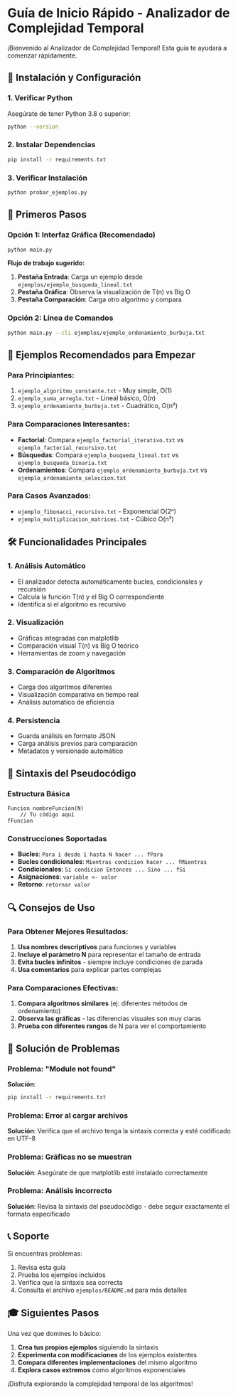 # Guía de Inicio Rápido - Analizador de Complejidad Temporal

¡Bienvenido al Analizador de Complejidad Temporal! Esta guía te ayudará a comenzar rápidamente.

## 🚀 Instalación y Configuración

### 1. Verificar Python
Asegúrate de tener Python 3.8 o superior:
```bash
python --version
```

### 2. Instalar Dependencias
```bash
pip install -r requirements.txt
```

### 3. Verificar Instalación
```bash
python probar_ejemplos.py
```

## 🎯 Primeros Pasos

### Opción 1: Interfaz Gráfica (Recomendado)
```bash
python main.py
```

**Flujo de trabajo sugerido:**
1. **Pestaña Entrada**: Carga un ejemplo desde `ejemplos/ejemplo_busqueda_lineal.txt`
2. **Pestaña Gráfica**: Observa la visualización de T(n) vs Big O
3. **Pestaña Comparación**: Carga otro algoritmo y compara

### Opción 2: Línea de Comandos
```bash
python main.py --cli ejemplos/ejemplo_ordenamiento_burbuja.txt
```

## 📁 Ejemplos Recomendados para Empezar

### Para Principiantes:
1. `ejemplo_algoritmo_constante.txt` - Muy simple, O(1)
2. `ejemplo_suma_arreglo.txt` - Lineal básico, O(n)
3. `ejemplo_ordenamiento_burbuja.txt` - Cuadrático, O(n²)

### Para Comparaciones Interesantes:
- **Factorial**: Compara `ejemplo_factorial_iterativo.txt` vs `ejemplo_factorial_recursivo.txt`
- **Búsquedas**: Compara `ejemplo_busqueda_lineal.txt` vs `ejemplo_busqueda_binaria.txt`
- **Ordenamientos**: Compara `ejemplo_ordenamiento_burbuja.txt` vs `ejemplo_ordenamiento_seleccion.txt`

### Para Casos Avanzados:
- `ejemplo_fibonacci_recursivo.txt` - Exponencial O(2ⁿ)
- `ejemplo_multiplicacion_matrices.txt` - Cúbico O(n³)

## 🛠️ Funcionalidades Principales

### 1. Análisis Automático
- El analizador detecta automáticamente bucles, condicionales y recursión
- Calcula la función T(n) y el Big O correspondiente
- Identifica si el algoritmo es recursivo

### 2. Visualización
- Gráficas integradas con matplotlib
- Comparación visual T(n) vs Big O teórico
- Herramientas de zoom y navegación

### 3. Comparación de Algoritmos
- Carga dos algoritmos diferentes
- Visualización comparativa en tiempo real
- Análisis automático de eficiencia

### 4. Persistencia
- Guarda análisis en formato JSON
- Carga análisis previos para comparación
- Metadatos y versionado automático

## 📝 Sintaxis del Pseudocódigo

### Estructura Básica
```
Funcion nombreFuncion(N)
    // Tu código aquí
fFuncion
```

### Construcciones Soportadas
- **Bucles**: `Para i desde 1 hasta N hacer ... fPara`
- **Bucles condicionales**: `Mientras condicion hacer ... fMientras`
- **Condicionales**: `Si condicion Entonces ... Sino ... fSi`
- **Asignaciones**: `variable <- valor`
- **Retorno**: `retornar valor`

## 🔍 Consejos de Uso

### Para Obtener Mejores Resultados:
1. **Usa nombres descriptivos** para funciones y variables
2. **Incluye el parámetro N** para representar el tamaño de entrada
3. **Evita bucles infinitos** - siempre incluye condiciones de parada
4. **Usa comentarios** para explicar partes complejas

### Para Comparaciones Efectivas:
1. **Compara algoritmos similares** (ej: diferentes métodos de ordenamiento)
2. **Observa las gráficas** - las diferencias visuales son muy claras
3. **Prueba con diferentes rangos** de N para ver el comportamiento

## 🐛 Solución de Problemas

### Problema: "Module not found"
**Solución**: 
```bash
pip install -r requirements.txt
```

### Problema: Error al cargar archivos
**Solución**: Verifica que el archivo tenga la sintaxis correcta y esté codificado en UTF-8

### Problema: Gráficas no se muestran
**Solución**: Asegúrate de que matplotlib esté instalado correctamente

### Problema: Análisis incorrecto
**Solución**: Revisa la sintaxis del pseudocódigo - debe seguir exactamente el formato especificado

## 📞 Soporte

Si encuentras problemas:
1. Revisa esta guía
2. Prueba los ejemplos incluidos
3. Verifica que la sintaxis sea correcta
4. Consulta el archivo `ejemplos/README.md` para más detalles

## 🎓 Siguientes Pasos

Una vez que domines lo básico:
1. **Crea tus propios ejemplos** siguiendo la sintaxis
2. **Experimenta con modificaciones** de los ejemplos existentes
3. **Compara diferentes implementaciones** del mismo algoritmo
4. **Explora casos extremos** como algoritmos exponenciales

¡Disfruta explorando la complejidad temporal de los algoritmos!
